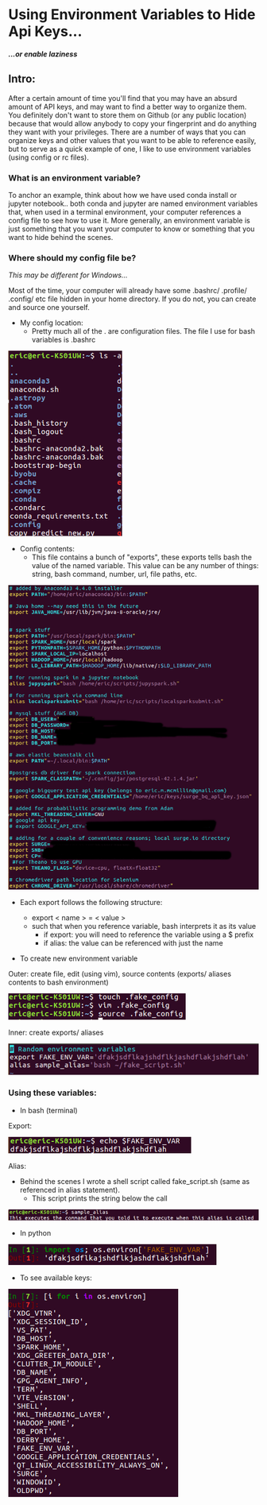 # Using Environment Variables to Hide Api Keys...
##### *...or enable laziness*

## Intro:
After a certain amount of time you'll find that you may have an absurd amount of API keys, and may want to find a better way to organize them. You definitely don't want to store them on Github (or any public location) because that would allow anybody to copy your fingerprint and do anything they want with your privileges. There are a number of ways that you can organize keys and other values that you want to be able to reference easily, but to serve as a quick example of one, I like to use environment variables (using config or rc files).

### What is an environment variable?
To anchor an example, think about how we have used conda install <whatever> or jupyter notebook.. both conda and jupyter are named environment variables that, when used in a terminal environment, your computer references a config file to see how to use it. More generally, an environment variable is just something that you want your computer to know or something that you want to hide behind the scenes.

### Where should my config file be?
*This may be different for Windows...*

Most of the time, your computer will already have some .bashrc/ .profile/ .config/ etc file hidden in your home directory. If you do not, you can create and source one yourself.

* My config location:
  * Pretty much all of the .<files> are configuration files. The file I use for bash variables is .bashrc

![](static/ls_a_home.png)

* Config contents:
  * This file contains a bunch of "exports", these exports tells bash the value of the named variable. This value can be any number of things: string, bash command, number, url, file paths, etc.

![](static/bashrc_contents.png)

* Each export follows the following structure:
  * export < name > = < value >
  * such that when you reference variable, bash interprets it as its value
    * if export: you will need to reference the variable using a $ prefix
    * if alias: the value can be referenced with just the name

* To create new environment variable

Outer: create file, edit (using vim), source contents (exports/ aliases contents to bash environment)

![](static/create_config_file.png)

Inner: create exports/ aliases

![](static/sample_exports.png)


### Using these variables:

* In bash (terminal)

Export:

![](static/export_bash.png)

Alias:
* Behind the scenes I wrote a shell script called fake_script.sh (same as referenced in alias statement).
  * This script prints the string below the call

![](static/sample_alias.png)


* In python

![](static/reference_env_python.png)

* To see available keys:

![](static/list_os_keys.png)
